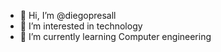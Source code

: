 - 👋 Hi, I’m @diegopresall
- 👀 I’m interested in technology 
- 🌱 I’m currently learning Computer engineering 
